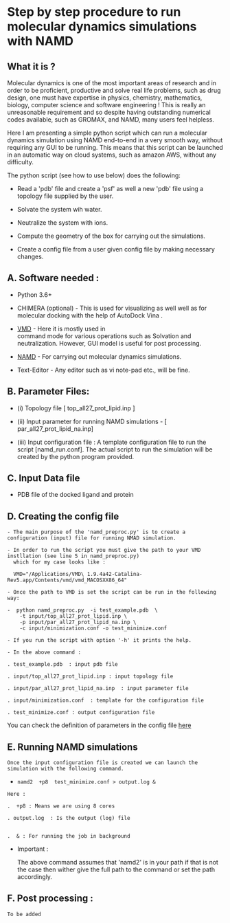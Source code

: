 # Step by step procedure to run molecular dynamics simulations with NAMD 

## What it is ?

  Molecular dynamics is one of the most important areas of research and in order to be proficient,
  productive and solve real life problems, such as drug design, one must have expertise in 
  physics, chemistry, mathematics, biology, computer science and software engineering !
  This is really an unreasonable requirement and so despite having outstanding numerical codes
  available, such as GROMAX, and NAMD, many users feel helpless.

  Here I am presenting a simple python script which can run a molecular dynamics simulation 
  using NAMD end-to-end in a very smooth way, without requiring any GUI to be running.
  This means that this script can be launched in an automatic way on cloud systems,
  such as amazon AWS, without any difficulty.

  The python script (see how to use below) does the following:

  - Read a 'pdb' file and create a 'psf' as well a new 'pdb' file using a topology file
    supplied by the user.

  - Solvate the system wih water.

  - Neutralize the system with ions.

  - Compute the geometry of the box for carrying out the simulations.

  - Create a config file from a user given config file by making necessary changes.

  
##  A. Software needed :

  - Python 3.6+

  - CHIMERA (optional)  - This is used for visualizing as well well as for molecular 
     docking with the help of AutoDock Vina .

  - [VMD](http://www.ks.uiuc.edu/Research/vmd/) - Here  it is mostly used in  
      command mode for  various operations such as  Solvation
    and neutralization. However, GUI model is useful for post processing.
 
  - [NAMD](http://www.ks.uiuc.edu/Research/namd/) - For carrying out molecular dynamics simulations.

  - Text-Editor - Any  editor such as vi note-pad etc., will be fine.


##  B. Parameter Files:  

  - (i) Topology file [ top_all27_prot_lipid.inp ]

  - (ii) Input parameter for running NAMD simulations - [ par_all27_prot_lipid_na.inp]

  - (iii) Input configuration file : A template  configuration file to run the script [namd_run.conf].
     The actual script to run the simulation will be created by the python program provided.  


##  C. Input Data file 

  - PDB file of the docked ligand and protein 


##  D. Creating the config file 

    - The main purpose of the 'namd_preproc.py' is to create a configuration (input) file for running NMAD simulation.

    - In order to run the script you must give the path to your VMD instllation (see line 5 in namd_preproc.py)
      which for my case looks like :

      VMD="/Applications/VMD\ 1.9.4a42-Catalina-Rev5.app/Contents/vmd/vmd_MACOSXX86_64"

    - Once the path to VMD is set the script can be run in the following way:

    -  python namd_preproc.py  -i test_example.pdb  \
        -t input/top_all27_prot_lipid.inp \
        -p input/par_all27_prot_lipid_na.inp \
        -c input/minimization.conf -o test_minimize.conf 
    
    - If you run the script with option '-h' it prints the help.

    - In the above command :
  
    . test_example.pdb  : input pdb file

    . input/top_all27_prot_lipid.inp : input topology file
    
    . input/par_all27_prot_lipid_na.inp  : input parameter file

    . input/minimization.conf  : template for the configuration file

    . test_minimize.conf : output configuration file 

    
 You can check the definition of parameters in the config 
        file [here](https://www.ks.uiuc.edu/Research/namd/2.9/ug/node12.html) 

## E. Running NAMD simulations 
 
    Once the input configuration file is created we can launch the simulation with the following command.

   - ` namd2  +p8  test_minimize.conf > output.log & `

    Here :

    .  +p8 : Means we are using 8 cores 

    . output.log  : Is the output (log) file 


    .  & : For running the job in background 

   - Important :
   
     The above command assumes that 'namd2' is in your path if that is not the case then
     wither give the full path to the command or set the path accordingly.


## F. Post processing : 

    To be added 
